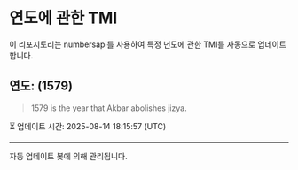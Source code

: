 
# 연도에 관한 TMI

이 리포지토리는 numbersapi를 사용하여 특정 년도에 관한 TMI를 자동으로 업데이트합니다.

## 연도: (1579)
> 1579 is the year that Akbar abolishes jizya.

⏳ 업데이트 시간: 2025-08-14 18:15:57 (UTC)

---
자동 업데이트 봇에 의해 관리됩니다.
